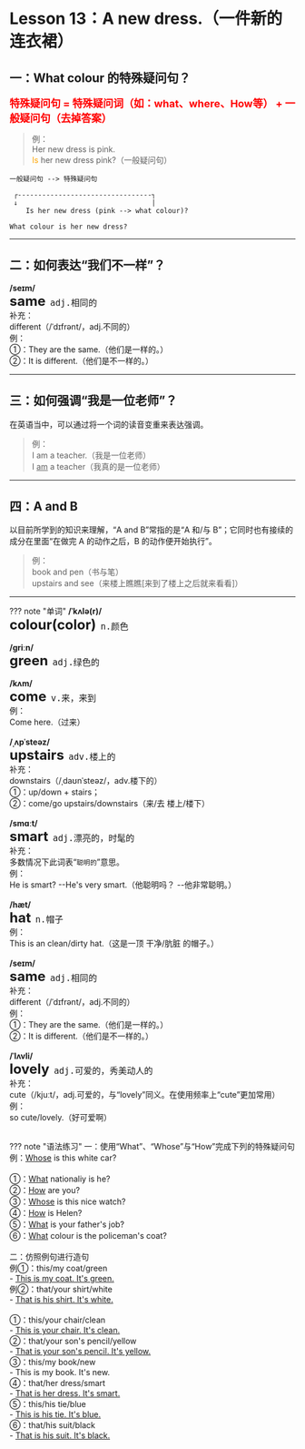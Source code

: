 # Lesson 13：A new dress.（一件新的连衣裙）


## 一：What colour 的特殊疑问句？

<font size=4 color=red>**特殊疑问句 = 特殊疑问词（如：what、where、How等） + 一般疑问句（去掉答案）**</font>

> 例：<br>
> Her new dress is pink.<br>
> <font color=orange>Is</font> her new dress pink?（一般疑问句）<br>

```text
一般疑问句 --> 特殊疑问句

 ┌---------------------------------┐
 ↓                                 |
    Is her new dress (pink --> what colour)? 

What colour is her new dress?
```


---
## 二：如何表达“我们不一样”？

**/seɪm/**<br>
<font size=5>**same**</font>&nbsp;&nbsp;<font size=4>`adj.相同的`</font><br>
补充：<br>
different（/ˈdɪfrənt/，adj.不同的）<br>
例：<br>
①：They are the same.（他们是一样的。）<br>
②：It is different.（他们是不一样的。）<br>


---
## 三：如何强调“我是一位老师”？

在英语当中，可以通过将一个词的读音变重来表达强调。

> 例：<br>
> I am a teacher.（我是一位老师）<br>
> I <u>am</u> a teacher（我真的是一位老师）<br>


---
## 四：A and B

以目前所学到的知识来理解，“A and B”常指的是“A 和/与 B”；它同时也有接续的成分在里面“在做完 A 的动作之后，B 的动作便开始执行”。<br>

> 例：<br>
> book and pen（书与笔）<br>
> upstairs and see（来楼上瞧瞧[来到了楼上之后就来看看]）<br>


---
??? note "单词"
    **/ˈkʌlə(r)/**<br>
    <font size=5>**colour(color)**</font>&nbsp;&nbsp;<font size=4>`n.颜色`</font><br>
    <br>
    **/ɡriːn/**<br>
    <font size=5>**green**</font>&nbsp;&nbsp;<font size=4>`adj.绿色的`</font><br>
    <br>
    **/kʌm/**<br>
    <font size=5>**come**</font>&nbsp;&nbsp;<font size=4>`v.来，来到`</font><br>
    例：<br>
    Come here.（过来）<br>
    <br>
    **/ˌʌpˈsteəz/**<br>
    <font size=5>**upstairs**</font>&nbsp;&nbsp;<font size=4>`adv.楼上的`</font><br>
    补充：<br>
    downstairs（/ˌdaʊnˈsteəz/，adv.楼下的）<br>
    ①：up/down + stairs；<br>
    ②：come/go upstairs/downstairs（来/去 楼上/楼下）<br>
    <br>
    **/smɑːt/**<br>
    <font size=5>**smart**</font>&nbsp;&nbsp;<font size=4>`adj.漂亮的，时髦的`</font><br>
    补充：<br>
    多数情况下此词表“`聪明的`”意思。<br>
    例：<br>
    He is smart? --He's very smart.（他聪明吗？ --他非常聪明。）<br>
    <br>
    **/hæt/**<br>
    <font size=5>**hat**</font>&nbsp;&nbsp;<font size=4>`n.帽子`</font><br>
    例：<br>
    This is an clean/dirty hat.（这是一顶 干净/肮脏 的帽子。）<br>
    <br>
    **/seɪm/**<br>
    <font size=5>**same**</font>&nbsp;&nbsp;<font size=4>`adj.相同的`</font><br>
    补充：<br>
    different（/ˈdɪfrənt/，adj.不同的）<br>
    例：<br>
    ①：They are the same.（他们是一样的。）<br>
    ②：It is different.（他们是不一样的。）<br>
    <br>
    **/ˈlʌvli/**<br>
    <font size=5>**lovely**</font>&nbsp;&nbsp;<font size=4>`adj.可爱的，秀美动人的`</font><br>
    补充：<br>
    cute（/kjuːt/，adj.可爱的，与“lovely”同义。在使用频率上“cute”更加常用）<br>
    例：<br>
    so cute/lovely.（好可爱啊）<br>
    <br>


??? note "语法练习"
    一：使用“What”、“Whose”与“How”完成下列的特殊疑问句<br>
    例：<u>Whose</u> is this white car?<br>
    <br>
    ①：<u>What</u> nationaliy is he?<br>
    ②：<u>How</u> are you?<br>
    ③：<u>Whose</u> is this nice watch?<br>
    ④：<u>How</u> is Helen?<br>
    ⑤：<u>What</u> is your father's job?<br>
    ⑥：<u>What</u> colour is the policeman's coat?<br>
    <br>
    二：仿照例句进行造句<br>
    例①：this/my coat/green<br>
    - <u>This is my coat. It's green.</u><br>
    例②：that/your shirt/white<br>
    - <u>That is his shirt. It's white.</u><br>
    <br>
    ①：this/your chair/clean<br>
    - <u>This is your chair. It's clean.</u><br>
    ②：that/your son's pencil/yellow<br>
    - <u>That is your son's pencil. It's yellow.</u><br>
    ③：this/my book/new<br>
    - This is my book. It's new.<br>
    ④：that/her dress/smart<br>
    - <u>That is her dress. It's smart.</u><br>
    ⑤：this/his tie/blue<br>
    - <u>This is his tie. It's blue.</u><br>
    ⑥：that/his suit/black<br>
    - <u>That is his suit. It's black.</u><br>


